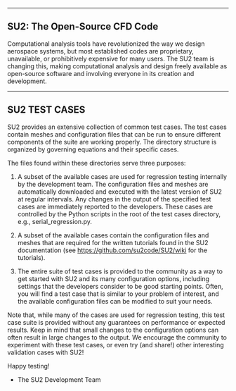 --------------------------------
  SU2: The Open-Source CFD Code
--------------------------------

Computational analysis tools have revolutionized the way we design aerospace systems, but most established codes are proprietary, unavailable, or prohibitively expensive for many users. The SU2 team is changing this, making computational analysis and design freely available as open-source software and involving everyone in its creation and development.

-----------------------------------------------------------
  SU2 TEST CASES
-----------------------------------------------------------

SU2 provides an extensive collection of common test cases. The test cases contain meshes and configuration files that can be run to ensure different components of the suite are working properly. The directory structure is organized by governing equations and their specific cases.

The files found within these directories serve three purposes:

1. A subset of the available cases are used for regression testing internally by the development team. The configuration files and meshes are automatically downloaded and executed with the latest version of SU2 at regular intervals. Any changes in the output of the specified test cases are immediately reported to the developers. These cases are controlled by the Python scripts in the root of the test cases directory, e.g., serial_regression.py.

2. A subset of the available cases contain the configuration files and meshes that are required for the written tutorials found in the SU2 documentation (see https://github.com/su2code/SU2/wiki for the tutorials).

3. The entire suite of test cases is provided to the community as a way to get started with SU2 and its many configuration options, including settings that the developers consider to be good starting points. Often, you will find a test case that is similar to your problem of interest, and the available configuration files can be modified to suit your needs.

Note that, while many of the cases are used for regression testing, this test case suite is provided without any guarantees on performance or expected results. Keep in mind that small changes to the configuration options can often result in large changes to the output. We encourage the community to experiment with these test cases, or even try (and share!) other interesting validation cases with SU2!

Happy testing!

- The SU2 Development Team
